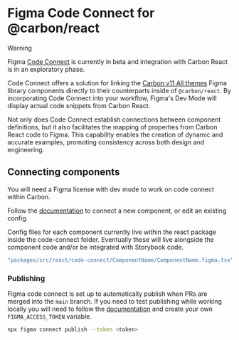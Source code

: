 # Figma Code Connect for @carbon/react

> [!WARNING]  
> Figma [Code Connect](https://github.com/figma/code-connect) is currently in
> beta and integration with Carbon React is in an exploratory phase.

Code Connect offers a solution for linking the
[Carbon v11 All themes](https://carbondesignsystem.com/designing/kits/figma/)
Figma library components directly to their counterparts inside of
`@carbon/react`. By incorporating Code Connect into your workflow, Figma's Dev
Mode will display actual code snippets from Carbon React.

Not only does Code Connect establish connections between component definitions,
but it also facilitates the mapping of properties from Carbon React code to
Figma. This capability enables the creation of dynamic and accurate examples,
promoting consistency across both design and engineering.

## Connecting components

You will need a Figma license with dev mode to work on code connect within
Carbon.

Follow the
[documentation](https://github.com/figma/code-connect/blob/main/cli/README.md#basic-setup)
to connect a new component, or edit an existing config.

Config files for each component currently live within the react package inside
the code-connect folder. Eventually these will live alongside the component code
and/or be integrated with Storybook code.

```sh
"packages/src/react/code-connect/ComponentName/ComponentName.figma.tsx"
```

### Publishing

Figma code connect is set up to automatically publish when PRs are merged into
the `main` branch. If you need to test publishing while working locally you will
need to follow the
[documentation](https://github.com/figma/code-connect/blob/main/cli/README.md#publishing)
and create your own `FIGMA_ACCESS_TOKEN` variable.

```sh
npx figma connect publish --token <token>
```
